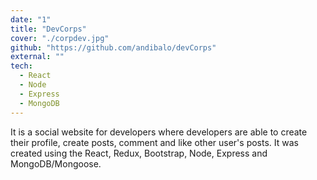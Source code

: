 ```yaml
---
date: "1"
title: "DevCorps"
cover: "./corpdev.jpg"
github: "https://github.com/andibalo/devCorps"
external: ""
tech:
  - React
  - Node
  - Express
  - MongoDB
---
```


It is a social website for developers where developers are able to create their profile, create posts, comment and like other user's posts. It was created using the React, Redux, Bootstrap, Node, Express and MongoDB/Mongoose.
